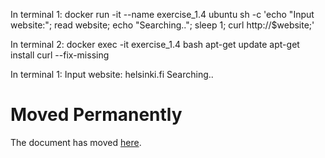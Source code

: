 In terminal 1:
docker run -it --name exercise_1.4 ubuntu sh -c 'echo "Input website:"; read website; echo "Searching.."; sleep 1; curl http://$website;'

In terminal 2:
docker exec -it exercise_1.4 bash
apt-get update
apt-get install curl --fix-missing

In terminal 1:
Input website:
helsinki.fi
Searching..
<!DOCTYPE HTML PUBLIC "-//IETF//DTD HTML 2.0//EN">
<html><head>
<title>301 Moved Permanently</title>
</head><body>
<h1>Moved Permanently</h1>
<p>The document has moved <a href="https://www.helsinki.fi/">here</a>.</p>
</body></html>